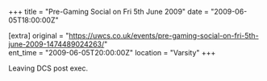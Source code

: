 +++
title = "Pre-Gaming Social on Fri 5th June 2009"
date = "2009-06-05T18:00:00Z"

[extra]
original = "https://uwcs.co.uk/events/pre-gaming-social-on-fri-5th-june-2009-1474489024263/"    
ent_time = "2009-06-05T20:00:00Z"
location = "Varsity"
+++

Leaving DCS post exec.

